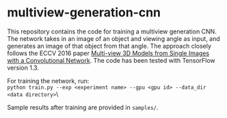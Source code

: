 # multiview-generation-cnn

This repository contains the code for training a multiview generation CNN. The network takes in an image of an object and 
viewing angle as input, and generates an image of that object from that angle.
The approach closely follows the ECCV 2016 paper
[Multi-view 3D Models from Single Images with a Convolutional Network](https://arxiv.org/abs/1511.06702).
The code has been tested with TensorFlow version 1.3.

For training the network, run:\
`python train.py --exp <experiment name> --gpu <gpu id> --data_dir <data directory>`\

Sample results after training are provided in `samples/`.
